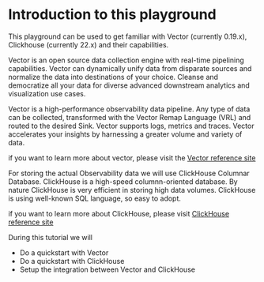 # Introduction to this playground

This playground can be used to get familiar with Vector (currently 0.19.x), Clickhouse (currently 22.x) and their capabilities.

Vector is an open source data collection engine with real-time pipelining capabilities. Vector can dynamically unify data from disparate sources and normalize the data into destinations of your choice. Cleanse and democratize all your data for diverse advanced downstream analytics and visualization use cases.

Vector is a high-performance observability data pipeline. Any type of data can be collected, transformed with the Vector Remap Language (VRL) and routed to the desired Sink. Vector supports logs, metrics and traces. Vector accelerates your insights by harnessing a greater volume and variety of data.

if you want to learn more about vector, please visit the [Vector reference site](https://vector.dev/docs/about/concepts/)

For storing the actual Observability data we will use ClickHouse Columnar Database. ClickHouse is a high-speed columnn-oriented database.
By nature ClickHouse is very efficient in storing high data volumes. ClickHouse is using well-known SQL language, so easy to adopt.

if you want to learn more about ClickHouse, please visit [ClickHouse reference site](https://clickhouse.com/docs/en/)

During this tutorial we will
- Do a quickstart with Vector
- Do a quickstart with ClickHouse
- Setup the integration between Vector and ClickHouse